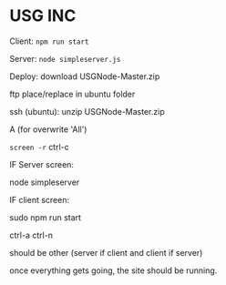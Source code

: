 # USG INC

Client:
`npm run start`

Server:
`node simpleserver.js`


Deploy:
download USGNode-Master.zip

ftp place/replace in ubuntu folder

ssh (ubuntu): unzip USGNode-Master.zip

A (for overwrite 'All')

`screen -r`
ctrl-c

IF Server screen:

node simpleserver

IF client screen:

sudo npm run start

ctrl-a ctrl-n

should be other (server if client and client if server)


once everything gets going, the site should be running.
